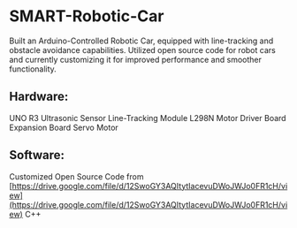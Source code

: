 # SMART-Robotic-Car

Built an Arduino-Controlled Robotic Car, equipped with line-tracking and obstacle avoidance capabilities. Utilized open source code for robot cars and currently customizing it for improved performance and smoother functionality. 

## Hardware:
UNO R3
Ultrasonic Sensor
Line-Tracking Module
L298N Motor Driver Board
Expansion Board
Servo Motor

## Software:
Customized Open Source Code from [https://drive.google.com/file/d/12SwoGY3AQItytIacevuDWoJWJo0FR1cH/view](https://drive.google.com/file/d/12SwoGY3AQItytIacevuDWoJWJo0FR1cH/view) 
C++
